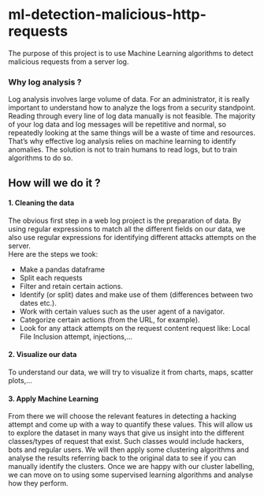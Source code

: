 # ml-detection-malicious-http-requests

The purpose of this project is to use Machine Learning algorithms to detect malicious requests from a server log. 

### Why log analysis ? 
Log analysis involves large volume of data. For an administrator, it is really important to understand how to analyze the logs from a security standpoint. Reading through every line of log data manually is not feasible. The majority of your log data and log messages will be repetitive and normal, so repeatedly looking at the same things will be a waste of time and resources. That’s why effective log analysis relies on machine learning to identify anomalies. The solution is not to train humans to read logs, but to train algorithms to do so. 

## How will we do it ?
#### 1. Cleaning the data
The obvious first step in a web log project is the preparation of data. By using regular expressions to match all the different fields on our data, we also use regular expressions for identifying different attacks attempts on the server.  
Here are the steps we took:
  * Make a pandas dataframe
  * Split each requests
  * Filter and retain certain actions.
  * Identify (or split) dates and make use of them (differences between two dates etc.).
  * Work with certain values such as the user agent of a navigator.
  * Categorize certain actions (from the URL, for example).
  * Look for any attack attempts on the request content request like: Local File Inclusion attempt, injections,...


#### 2. Visualize our data

To understand our data, we will try to visualize it from charts, maps, scatter plots,…
  
  
#### 3. Apply Machine Learning

From there we will choose the relevant features in detecting a hacking attempt and come up with a way to quantify these values. This will allow us to explore the dataset in many ways that give us insight into the different classes/types of request that exist. Such classes would include hackers, bots and regular users. We will then apply some clustering algorithms and analyse the results referring back to the original data to see if you can manually identify the clusters. Once we are happy with our cluster labelling, we can move on to using some supervised learning algorithms and analyse how they perform.
